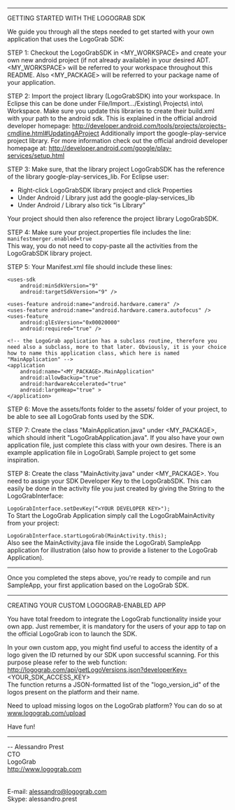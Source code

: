 
----------------------------------------------------------

GETTING STARTED WITH THE LOGOGRAB SDK

We guide you through all the steps needed to get started with your own application that uses the LogoGrab SDK:

STEP 1:
Checkout the LogoGrabSDK in &lt;MY_WORKSPACE&gt; and create your own new android project (if not already available) in your desired ADT. &lt;MY_WORKSPACE&gt; will be referred to your workspace throughout this README. Also &lt;MY_PACKAGE&gt; will be referred to your package name of your application.

STEP 2:
Import the project library (LogoGrabSDK) into your workspace. In Eclipse this can be done under File/Import…/Existing\ Projects\ into\ Workspace.
Make sure you update this libraries to create their build.xml with your path to the android sdk. This is explained in the official android developer
homepage:
	http://developer.android.com/tools/projects/projects-cmdline.html#UpdatingAProject
Additionally import the google-play-service project library. For more information check out the official android developer homepage at:
	http://developer.android.com/google/play-services/setup.html

STEP 3:
Make sure, that the library project LogoGrabSDK has the reference of the library  google-play-services_lib. For Eclipse user:
<ul>
<li>Right-click LogoGrabSDK library project and click Properties<br>
<li>Under Android / Library just add the google-play-services_lib
<li>Under Android / Library also tick “is Library”
</ul>
Your project should then also reference the project library LogoGrabSDK.

STEP 4:
Make sure your project.properties file includes the line:<br>
<code>manifestmerger.enabled=true</code><br>
This way, you do not need to copy-paste all the activities from the LogoGrabSDK library project.

STEP 5:
Your Manifest.xml file should include these lines:

	<uses-sdk
		android:minSdkVersion="9"
		android:targetSdkVersion="9" />    

	<uses-feature android:name="android.hardware.camera" />
	<uses-feature android:name="android.hardware.camera.autofocus" />
	<uses-feature
		android:glEsVersion="0x00020000"
		android:required="true" />

	<!-- the LogoGrab application has a subclass routine, therefore you need also a subclass, more to that later. Obviously, it is your choice how to name this application class, which here is named "MainApplication" -->
	<application
		android:name="<MY_PACKAGE>.MainApplication" 
		android:allowBackup="true"
		android:hardwareAccelerated="true"
		android:largeHeap="true" >
	</application>

STEP 6:
Move the assets/fonts folder to the assets/ folder of your project, to be able to see all LogoGrab fonts used by the SDK.

STEP 7:
Create the class "MainApplication.java" under &lt;MY_PACKAGE&gt;, which should inherit "LogoGrabApplication.java". If you also have your own application file, just complete this class with your own desires. There is an example application file in LogoGrab\ Sample project to get some inspiration.

STEP 8:
Create the class "MainActivity.java" under &lt;MY_PACKAGE&gt;. You need to assign your SDK Developer Key to the LogoGrabSDK. This can easily be done in the activity file you just created by giving the String to the LogoGrabInterface:
<br><code>
LogoGrabInterface.setDevKey(“&lt;YOUR DEVELOPER KEY&gt;");
</code><br>
To Start the LogoGrab Application simply call the LogoGrabMainActivity from your project:
<br><code>
LogoGrabInterface.startLogoGrab(MainActivity.this);
<br></code>
Also see the MainActivity.java file inside the LogoGrab\ SampleApp application for illustration (also how to provide a listener to the LogoGrab Application).

----------------------------------------------------------

Once you completed the steps above, you're ready to compile and run SampleApp, your first application based on the LogoGrab SDK.

----------------------------------------------------------

CREATING YOUR CUSTOM LOGOGRAB-ENABLED APP

You have total freedom to integrate the LogoGrab functionality inside your own app. Just remember, it is mandatory for the users of your app to tap on the official LogoGrab icon to launch the SDK.

In your own custom app, you might find useful to access the identity of a logo given the ID returned by our SDK upon successful scanning. For this purpose please refer to the web function:
<br>
http://logograb.com/api/getLogoVersions.json?developerKey= &lt;YOUR_SDK_ACCESS_KEY&gt;
<br>
The function returns a JSON-formatted list of the "logo_version_id" of the logos present on the platform and their name.

Need to upload missing logos on the LogoGrab platform? You can do so at www.logograb.com/upload

Have fun!

----------------------------------------------------------

-- 
Alessandro Prest<br>
CTO<br>
LogoGrab<br>
http://www.logograb.com<br>
<br>
<br>
E-mail: alessandro@logograb.com<br>
Skype:	alessandro.prest<br>
